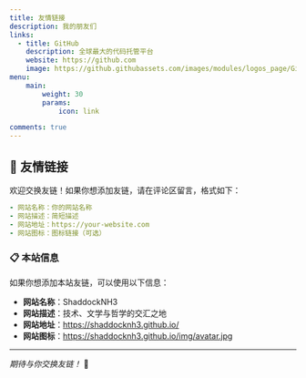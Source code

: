 ```yaml
---
title: 友情链接
description: 我的朋友们
links:
  - title: GitHub
    description: 全球最大的代码托管平台
    website: https://github.com
    image: https://github.githubassets.com/images/modules/logos_page/GitHub-Mark.png
menu:
    main: 
        weight: 30
        params:
            icon: link

comments: true
---
```


## 👥 友情链接

欢迎交换友链！如果你想添加友链，请在评论区留言，格式如下：

```yaml
- 网站名称：你的网站名称
- 网站描述：简短描述
- 网站地址：https://your-website.com
- 网站图标：图标链接（可选）
```

### 📋 本站信息

如果你想添加本站友链，可以使用以下信息：

- **网站名称**：ShaddockNH3
- **网站描述**：技术、文学与哲学的交汇之地
- **网站地址**：https://shaddocknh3.github.io/
- **网站图标**：https://shaddocknh3.github.io/img/avatar.jpg

---

*期待与你交换友链！* 🤝
